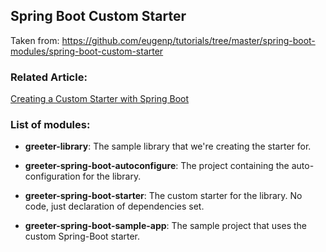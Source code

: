 ## Spring Boot Custom Starter

Taken from: https://github.com/eugenp/tutorials/tree/master/spring-boot-modules/spring-boot-custom-starter

### Related Article: 
[Creating a Custom Starter with Spring Boot](https://www.baeldung.com/spring-boot-custom-starter)

### List of modules:

- **greeter-library**: The sample library that we're creating the starter for.

- **greeter-spring-boot-autoconfigure**: The project containing the auto-configuration for the library.

- **greeter-spring-boot-starter**: The custom starter for the library. 
  No code, just declaration of dependencies set.

- **greeter-spring-boot-sample-app**: The sample project that uses the custom Spring-Boot starter.
